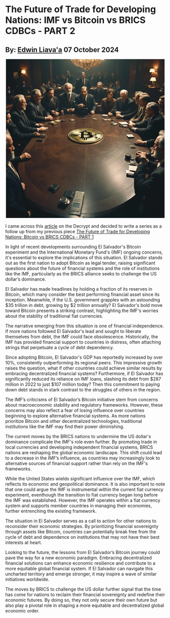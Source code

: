 # The Future of Trade for Developing Nations: IMF vs Bitcoin vs BRICS CDBCs - PART 2
## By: [Edwin Liava'a](https://github.com/EdwinLiavaa) 07 October 2024

<p align="center">
 <img width="500" src="https://github.com/EdwinLiavaa/liavaa.space/blob/main/blog/20241004/pic.png">
</p>

I came across this [article](https://decrypt.co/284603/imf-el-salvador-narrow-bitcoin-law) on the Decrypt and decided to write a series as a follow up from my previous piece [The Future of Trade for Developing Nations: Bitcoin vs BRICS CDBCs - PART 1](https://github.com/EdwinLiavaa/liavaa.space/blob/main/blog/20241004/20241004.md) 

In light of recent developments surrounding El Salvador's Bitcoin experiment and the International Monetary Fund's (IMF) ongoing concerns, it's essential to explore the implications of this situation. El Salvador stands out as the first nation to adopt Bitcoin as legal tender, raising significant questions about the future of financial systems and the role of institutions like the IMF, particularly as the BRICS alliance seeks to challenge the US dollar’s dominance.

El Salvador has made headlines by holding a fraction of its reserves in Bitcoin, which many consider the best performing financial asset since its inception. Meanwhile, if the U.S. government grapples with an astounding $35 trillion in debt, growing by $2 trillion annually? El Salvador's bold move toward Bitcoin presents a striking contrast, highlighting the IMF's worries about the stability of traditional fiat currencies.

The narrative emerging from this situation is one of financial independence. If more nations followed El Salvador's lead and sought to liberate themselves from debt, the IMF could face obsolescence. Historically, the IMF has provided financial support to countries in distress, often attaching strings that perpetuate a cycle of debt dependency.

Since adopting Bitcoin, El Salvador's GDP has reportedly increased by over 10%, consistently outperforming its regional peers. This impressive growth raises the question, what if other countries could achieve similar results by embracing decentralized financial systems? Furthermore, if El Salvador has significantly reduced its reliance on IMF loans, slashing its debt from $287 million in 2022 to just $107 million today? Then this commitment to paying down debt stands in stark contrast to the struggles of others in the region.

The IMF’s criticisms of El Salvador’s Bitcoin initiative stem from concerns about macroeconomic stability and regulatory frameworks. However, these concerns may also reflect a fear of losing influence over countries beginning to explore alternative financial systems. As more nations prioritize Bitcoin and other decentralized technologies, traditional institutions like the IMF may find their power diminishing.

The current moves by the BRICS nations to undermine the US dollar's dominance complicate the IMF's role even further. By promoting trade in local currencies and developing independent financial systems, BRICS nations are reshaping the global economic landscape. This shift could lead to a decrease in the IMF’s influence, as countries may increasingly look to alternative sources of financial support rather than rely on the IMF's frameworks.

While the United States wields significant influence over the IMF, which reflects its economic and geopolitical dominance. It is also important to note that one could argue the IMF is instrumental within the current fiat currency experiment, eventhough the transition to fiat currency began long before the IMF was established. However, the IMF operates within a fiat currency system and supports member countries in managing their economies, further entrenching the existing framework.

The situation in El Salvador serves as a call to action for other nations to reconsider their economic strategies. By prioritizing financial sovereignty through assets like Bitcoin, countries can potentially break free from the cycle of debt and dependence on institutions that may not have their best interests at heart.

Looking to the future, the lessons from El Salvador’s Bitcoin journey could pave the way for a new economic paradigm. Embracing decentralized financial solutions can enhance economic resilience and contribute to a more equitable global financial system. If El Salvador can navigate this uncharted territory and emerge stronger, it may inspire a wave of similar initiatives worldwide.

The moves by BRICS to challenge the US dollar further signal that the time has come for nations to reclaim their financial sovereignty and redefine their economic futures. By doing so, they not only secure their own future but also play a pivotal role in shaping a more equitable and decentralized global economic order.